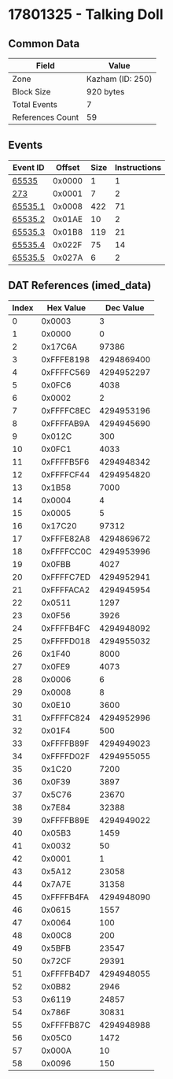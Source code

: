 # 17801325 - Talking Doll

## Common Data

| Field            | Value            |
|------------------|------------------|
| Zone             | Kazham (ID: 250) |
| Block Size       | 920 bytes        |
| Total Events     | 7                |
| References Count | 59               |

## Events

| Event ID                | Offset   |   Size |   Instructions |
|-------------------------|----------|--------|----------------|
| [65535](./65535.md)     | 0x0000   |      1 |              1 |
| [273](./273.md)         | 0x0001   |      7 |              2 |
| [65535.1](./65535.1.md) | 0x0008   |    422 |             71 |
| [65535.2](./65535.2.md) | 0x01AE   |     10 |              2 |
| [65535.3](./65535.3.md) | 0x01B8   |    119 |             21 |
| [65535.4](./65535.4.md) | 0x022F   |     75 |             14 |
| [65535.5](./65535.5.md) | 0x027A   |      6 |              2 |

## DAT References (imed_data)

|   Index | Hex Value   |   Dec Value |
|---------|-------------|-------------|
|       0 | 0x0003      |           3 |
|       1 | 0x0000      |           0 |
|       2 | 0x17C6A     |       97386 |
|       3 | 0xFFFE8198  |  4294869400 |
|       4 | 0xFFFFC569  |  4294952297 |
|       5 | 0x0FC6      |        4038 |
|       6 | 0x0002      |           2 |
|       7 | 0xFFFFC8EC  |  4294953196 |
|       8 | 0xFFFFAB9A  |  4294945690 |
|       9 | 0x012C      |         300 |
|      10 | 0x0FC1      |        4033 |
|      11 | 0xFFFFB5F6  |  4294948342 |
|      12 | 0xFFFFCF44  |  4294954820 |
|      13 | 0x1B58      |        7000 |
|      14 | 0x0004      |           4 |
|      15 | 0x0005      |           5 |
|      16 | 0x17C20     |       97312 |
|      17 | 0xFFFE82A8  |  4294869672 |
|      18 | 0xFFFFCC0C  |  4294953996 |
|      19 | 0x0FBB      |        4027 |
|      20 | 0xFFFFC7ED  |  4294952941 |
|      21 | 0xFFFFACA2  |  4294945954 |
|      22 | 0x0511      |        1297 |
|      23 | 0x0F56      |        3926 |
|      24 | 0xFFFFB4FC  |  4294948092 |
|      25 | 0xFFFFD018  |  4294955032 |
|      26 | 0x1F40      |        8000 |
|      27 | 0x0FE9      |        4073 |
|      28 | 0x0006      |           6 |
|      29 | 0x0008      |           8 |
|      30 | 0x0E10      |        3600 |
|      31 | 0xFFFFC824  |  4294952996 |
|      32 | 0x01F4      |         500 |
|      33 | 0xFFFFB89F  |  4294949023 |
|      34 | 0xFFFFD02F  |  4294955055 |
|      35 | 0x1C20      |        7200 |
|      36 | 0x0F39      |        3897 |
|      37 | 0x5C76      |       23670 |
|      38 | 0x7E84      |       32388 |
|      39 | 0xFFFFB89E  |  4294949022 |
|      40 | 0x05B3      |        1459 |
|      41 | 0x0032      |          50 |
|      42 | 0x0001      |           1 |
|      43 | 0x5A12      |       23058 |
|      44 | 0x7A7E      |       31358 |
|      45 | 0xFFFFB4FA  |  4294948090 |
|      46 | 0x0615      |        1557 |
|      47 | 0x0064      |         100 |
|      48 | 0x00C8      |         200 |
|      49 | 0x5BFB      |       23547 |
|      50 | 0x72CF      |       29391 |
|      51 | 0xFFFFB4D7  |  4294948055 |
|      52 | 0x0B82      |        2946 |
|      53 | 0x6119      |       24857 |
|      54 | 0x786F      |       30831 |
|      55 | 0xFFFFB87C  |  4294948988 |
|      56 | 0x05C0      |        1472 |
|      57 | 0x000A      |          10 |
|      58 | 0x0096      |         150 |
